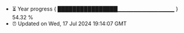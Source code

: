 - ⏳ Year progress { ████████████████▁▁▁▁▁▁▁▁▁▁▁▁▁▁ } 54.32 %
- ⏰ Updated on Wed, 17 Jul 2024 19:14:07 GMT

